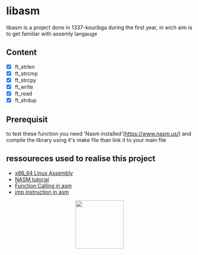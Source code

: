 # libasm
libasm is a project done in 1337-kouribga during the first year,
in wich aim is to get familiar with assemly langauge

## Content
- [x] ft_strlen
- [x] ft_strcmp
- [x] ft_strcpy
- [x] ft_write
- [x] ft_read
- [x] ft_strdup

## Prerequisit
to test these function you need 'Nasm installed'(https://www.nasm.us/) and compile the library using
it's make file than link it to your main file

## ressoureces used to realise this project
* [x86_64 Linux Assembly](https://www.youtube.com/watch?v=VQAKkuLL31g)
* [NASM tutorial](https://cs.lmu.edu/~ray/notes/nasmtutorial/)
* [Function Calling in asm](https://www.cs.uaf.edu/2015/fall/cs301/lecture/09_14_call.html)
* [jmp instruction in asm](https://www.cs.uaf.edu/2015/fall/cs301/lecture/09_11_loops.html)

<p align="center">
    <img src="https://i.imgur.com/jm1e5Hk.jpg" height="130">
</p>
